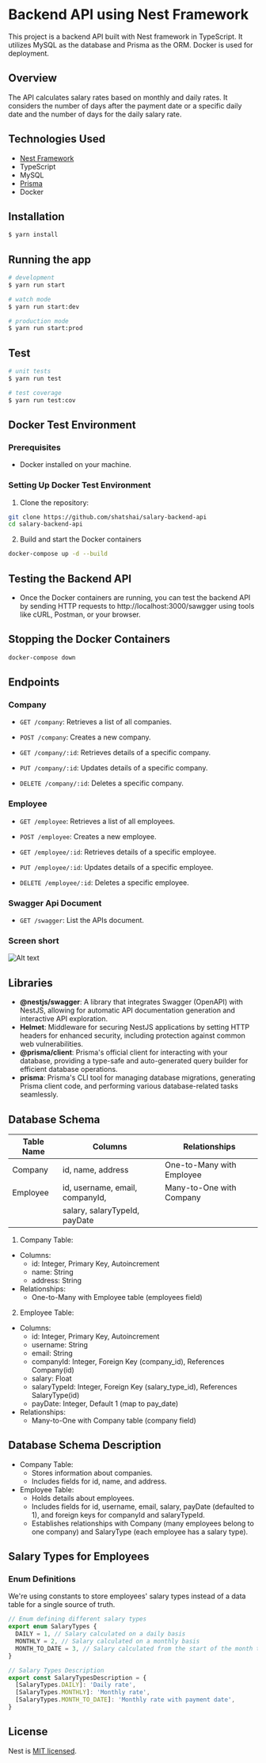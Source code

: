 # Backend API using Nest Framework

This project is a backend API built with Nest framework in TypeScript. It utilizes MySQL as the database and Prisma as the ORM. Docker is used for deployment.

## Overview

The API calculates salary rates based on monthly and daily rates. It considers the number of days after the payment date or a specific daily date and the number of days for the daily salary rate.

## Technologies Used

  * [Nest Framework](https://github.com/nestjs/nest)
  * TypeScript
  * MySQL
  * [Prisma](https://www.prisma.io/docs/getting-started/setup-prisma/start-from-scratch/relational-databases-node-mysql)
  * Docker

## Installation

```bash
$ yarn install
```

## Running the app

```bash
# development
$ yarn run start

# watch mode
$ yarn run start:dev

# production mode
$ yarn run start:prod
```

## Test

```bash
# unit tests
$ yarn run test

# test coverage
$ yarn run test:cov
```

## Docker Test Environment

### Prerequisites
- Docker installed on your machine.

### Setting Up Docker Test Environment
1. Clone the repository:

```bash
git clone https://github.com/shatshai/salary-backend-api
cd salary-backend-api
```

2. Build and start the Docker containers
```bash
docker-compose up -d --build
```

## Testing the Backend API
* Once the Docker containers are running, you can test the backend API by sending HTTP requests to http://localhost:3000/sawgger using tools like cURL, Postman, or your browser.

## Stopping the Docker Containers
```bash
docker-compose down
```

## Endpoints

### Company

- `GET /company`: Retrieves a list of all companies.
- `POST /company`: Creates a new company.

- `GET /company/:id`: Retrieves details of a specific company.
- `PUT /company/:id`: Updates details of a specific company.
- `DELETE /company/:id`: Deletes a specific company.

### Employee

- `GET /employee`: Retrieves a list of all employees.
- `POST /employee`: Creates a new employee.

- `GET /employee/:id`: Retrieves details of a specific employee.
- `PUT /employee/:id`: Updates details of a specific employee.
- `DELETE /employee/:id`: Deletes a specific employee.

### Swagger Api Document
- `GET /swagger`: List the APIs document.

### Screen short
![Alt text](screenshot/swagger.png?raw=true "Swagger Backend APIs")

## Libraries

- **@nestjs/swagger**: A library that integrates Swagger (OpenAPI) with NestJS, allowing for automatic API documentation generation and interactive API exploration.
- **Helmet**: Middleware for securing NestJS applications by setting HTTP headers for enhanced security, including protection against common web vulnerabilities.
- **@prisma/client**: Prisma's official client for interacting with your database, providing a type-safe and auto-generated query builder for efficient database operations.
- **prisma**: Prisma's CLI tool for managing database migrations, generating Prisma client code, and performing various database-related tasks seamlessly.

## Database Schema

| Table Name    | Columns                         | Relationships                                 |
|---------------|---------------------------------|-----------------------------------------------|
| Company       | id, name, address               | One-to-Many with Employee                     |
| Employee      | id, username, email, companyId,  | Many-to-One with Company                      |
|               | salary, salaryTypeId, payDate   |                                               |

1. Company Table:
  * Columns:
    * id: Integer, Primary Key, Autoincrement
    * name: String
    * address: String
  * Relationships:
    * One-to-Many with Employee table (employees field)
2. Employee Table:
  * Columns:
    * id: Integer, Primary Key, Autoincrement
    * username: String
    * email: String
    * companyId: Integer, Foreign Key (company_id), References Company(id)
    * salary: Float
    * salaryTypeId: Integer, Foreign Key (salary_type_id), References SalaryType(id)
    * payDate: Integer, Default 1 (map to pay_date)
  * Relationships:
    * Many-to-One with Company table (company field)

## Database Schema Description
  * Company Table:
    * Stores information about companies.
    * Includes fields for id, name, and address.
  * Employee Table:
    * Holds details about employees.
    * Includes fields for id, username, email, salary, payDate (defaulted to 1), and foreign keys for companyId and salaryTypeId.
    * Establishes relationships with Company (many employees belong to one company) and SalaryType (each employee has a salary type).

## Salary Types for Employees

### Enum Definitions

We're using constants to store employees' salary types instead of a data table for a single source of truth.

```typescript
// Enum defining different salary types
export enum SalaryTypes {
  DAILY = 1, // Salary calculated on a daily basis
  MONTHLY = 2, // Salary calculated on a monthly basis
  MONTH_TO_DATE = 3, // Salary calculated from the start of the month to the current date
}

// Salary Types Description
export const SalaryTypesDescription = {
  [SalaryTypes.DAILY]: 'Daily rate',
  [SalaryTypes.MONTHLY]: 'Monthly rate',
  [SalaryTypes.MONTH_TO_DATE]: 'Monthly rate with payment date',
}
```

## License

Nest is [MIT licensed](LICENSE).
